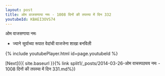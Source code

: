 ```yaml
---
layout: post
title: ओम वाजसणाया नमः - 1008 दिनों की तपस्या में दिन 332
youtubeId: KBAEI3OVS74
---
```

 
 
 ओम वाजसणाया नमः  
 
 -  ज्याने सूर्याच्या रूपात वेदांची वाजजेना शाखा बनविली 
 
  
 
  
 
 
 
 
 
 


{% include youtubePlayer.html id=page.youtubeId %}
 
[Next]({{ site.baseurl }}{% link  split1/_posts/2014-03-26-ओम वाचस्पठ्यय नमः - 1008 दिनों की तपस्या में दिन 331.md%})
 
